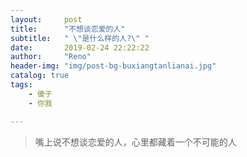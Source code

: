 ```yaml
---
layout:     post
title:      "不想谈恋爱的人"
subtitle:   " \"是什么样的人?\" "
date:       2019-02-24 22:22:22
author:     "Reno"
header-img: "img/post-bg-buxiangtanlianai.jpg"
catalog: true
tags:
    - 傻子
    - 你我

---
```


> 嘴上说不想谈恋爱的人，心里都藏着一个不可能的人

